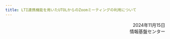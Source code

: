 ```yaml
---
title: LTI連携機能を用いたUTOLからのZoomミーティングの利用について
---
```


<div style="text-align: right;">
<span>2024年11月15日</span><br />
<span>情報基盤センター</span><br />
</div>


